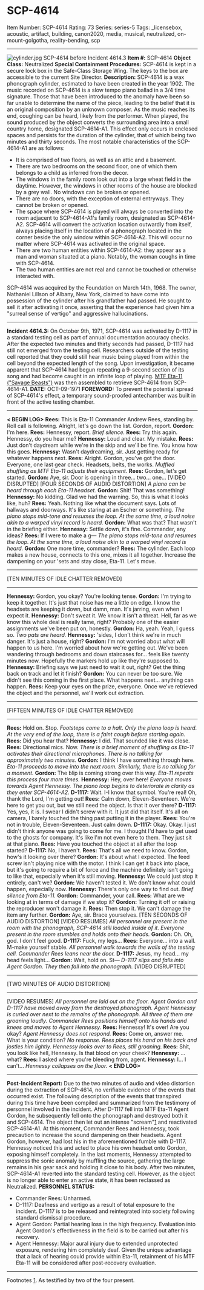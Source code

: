 # SCP-4614
Item Number: SCP-4614
Rating: 73
Series: series-5
Tags: _licensebox, acoustic, artifact, building, canon2020, media, musical, neutralized, on-mount-golgotha, reality-bending, scp

---

![cylinder.jpg](https://scp-wiki.wdfiles.com/local--files/scp-4614/cylinder.jpg)
SCP-4614 before Incident 4614.3
**Item #:** SCP-4614
**Object Class:** Neutralized
**Special Containment Procedures:** SCP-4614 is kept in a secure lock box in the Safe-Class Storage Wing. The keys to the box are accessible to the current Site Director.
**Description:** SCP-4614 is a wax phonograph cylinder, estimated to have been created in the year 1902. The music recorded on SCP-4614 is a slow tempo piano ballad in a 3/4 time signature. Those that have been introduced to the anomaly have been so far unable to determine the name of the piece, leading to the belief that it is an original composition by an unknown composer. As the music reaches its end, coughing can be heard, likely from the performer.
When played, the sound produced by the object converts the surrounding area into a small country home, designated SCP-4614-A1. This effect only occurs in enclosed spaces and persists for the duration of the cylinder, that of which being two minutes and thirty seconds.
The most notable characteristics of the SCP-4614-A1 are as follows:
  * It is comprised of two floors, as well as an attic and a basement.
  * There are two bedrooms on the second floor, one of which them belongs to a child as inferred from the decor.
  * The windows in the family room look out into a large wheat field in the daytime. However, the windows in other rooms of the house are blocked by a grey wall. No windows can be broken or opened.
  * There are no doors, with the exception of external entryways. They cannot be broken or opened.
  * The space where SCP-4614 is played will always be converted into the room adjacent to SCP-4614-A1's family room, designated as SCP-4614-A2. SCP-4614 will convert the activation location outwardly from itself, always placing itself in the location of a phonograph located in the corner beside the only window within SCP-4614-A2. This will occur no matter where SCP-4614 was activated in the original space.
  * There are two human entities within SCP-4614-A2: they appear as a man and woman situated at a piano. Notably, the woman coughs in time with SCP-4614.
  * The two human entities are not real and cannot be touched or otherwise interacted with.

SCP-4614 was acquired by the Foundation on March 14th, 1968. The owner, Nathaniel Lillson of Albany, New York, claimed to have come into possession of the cylinder after his grandfather had passed. He sought to sell it after activating it once, asserting that the experience had given him a "surreal sense of vertigo" and aggressive hallucinations.
* * *
**Incident 4614.3:** On October 9th, 1971, SCP-4614 was activated by D-1117 in a standard testing cell as part of annual documentation accuracy checks. After the expected two minutes and thirty seconds had passed, D-1117 had still not emerged from the testing cell. Researchers outside of the testing cell reported that they could still hear music being played from within the cell beyond the expected length of the song. Upon investigation, it became apparent that SCP-4614 had begun repeating a 9-second section of its song and had become caught in an infinite loop of playing. [MTF Eta-11 ("Savage Beasts")](/a-convincing-lyre) was then assembled to retrieve SCP-4614 from SCP-4614-A1.
**DATE:** OCT-09-1971
**FOREWORD:** To prevent the potential spread of SCP-4614's effect, a temporary sound-proofed antechamber was built in front of the active testing chamber.
* * *
**< BEGIN LOG>**
**Rees:** This is Eta-11 Commander Andrew Rees, standing by. Roll call is following. Alright, let's go down the list. Gordon, report.
**Gordon:** I'm here.
**Rees:** Hennessy, report.
_Brief silence._
**Rees:** Try this again. Hennessy, do you hear me?
**Hennessy:** Loud and clear. My mistake.
**Rees:** Just don't daydream while we're in the skip and we'll be fine. You know how this goes.
**Hennessy:** Wasn't daydreaming, sir. Just getting ready for whatever happens next.
**Rees:** Alright. Gordon, you've got the door. Everyone, one last gear check. Headsets, belts, the works.
_Muffled shuffling as MTF Eta-11 adjusts their equipment._
**Rees:** Gordon, let's get started.
**Gordon:** Aye, sir. Door is opening in three… two… one…
[VIDEO DISRUPTED]
[FOUR SECONDS OF AUDIO DISTORTION]
_A piano can be heard through each Eta-11 headset._
**Gordon:** Shit! That was something!
**Hennessy:** No kidding. Glad we had the warning. So, this is what it looks like, huh?
**Rees:** Yeah. Nothing like what the document says. Lots of hallways and doorways. It's like staring at an Escher or something.
_The piano stops mid-tone and resumes the loop. At the same time, a loud noise akin to a warped vinyl record is heard._
**Gordon:** What was that? That wasn't in the briefing either.
**Hennessy:** Settle down, it's fine. Commander, any ideas?
**Rees:** If I were to make a g—
_The piano stops mid-tone and resumes the loop. At the same time, a loud noise akin to a warped vinyl record is heard._
**Gordon:** One more time, commander?
**Rees:** The cylinder. Each loop makes a new house, connects to this one, mixes it all together. Increase the dampening on your 'sets and stay close, Eta-11. Let's move.  
  

* * *
  
  

[TEN MINUTES OF IDLE CHATTER REMOVED]
  
  

* * *
  
  
**Hennessy:** Gordon, you okay? You're looking tense.
**Gordon:** I'm trying to keep it together. It's just that noise has me a little on edge. I know the headsets are keeping it down, but damn, man. It's jarring, even when I expect it.
**Hennessy:** Don't sweat it. We know it isn't a threat. Hell, far as we know this whole deal is really tame, right? Probably one of the easier assignments we've been put on, honestly.
**Gordon:** Ha, yeah. Yeah, I guess so.
_Two pats are heard._
**Hennessy:** 'sides, I don't think we're in much danger. It's just a house, right?
**Gordon:** I'm not worried about what will happen to us here. I'm worried about how we're getting out. We've been wandering through bedrooms and down staircases for… feels like twenty minutes now. Hopefully the markers hold up like they're supposed to.
**Hennessy:** Briefing says we just need to wait it out, right? Get the thing back on track and let it finish?
**Gordon:** You can never be too sure. We didn't see this coming in the first place. What happens next… anything can happen.
**Rees:** Keep your eyes on the prize, everyone. Once we've retrieved the object and the personnel, we'll work out extraction.  
  

* * *
  
  

[FIFTEEN MINUTES OF IDLE CHATTER REMOVED]
  
  

* * *
  
  
**Rees:** Hold on. Stop.
_Footsteps come to a halt. Only the piano loop is heard. At the very end of the loop, there is a faint cough before starting again._
**Rees:** Did you hear that?
**Hennessy:** I did. That sounded like it was close.
**Rees:** Directional mics. Now.
_There is a brief moment of shuffling as Eta-11 activates their directional microphones. There is no talking for approximately two minutes._
**Gordon:** I think I have something through here.
_Eta-11 proceeds to move into the next room. Similarly, there is no talking for a moment._
**Gordon:** The blip is coming strong over this way.
_Eta-11 repeats this process four more times._
**Hennessy:** Hey, over here!
_Everyone moves towards Agent Hennessy. The piano loop begins to deteriorate in clarity as they enter SCP-4614-A2._
**D-1117:** Wait. I-I know that symbol. You're real! Oh, thank the Lord, I'm getting out!
**Rees:** Calm down, Eleven-Seventeen. We're here to get you out, but we still need the object. Is that it over there?
**D-1117:** Yes, yes, it is. I swear I didn't screw with it. It just did that itself. It's all on camera, I barely touched the thing past putting it in the player.
**Rees:** You're not in trouble, Eleven-Seventeen. Just calm down.
**D-1117:** Okay. Okay. I just didn't think anyone was going to come for me. I thought I'd have to get used to the ghosts for company. It's like I'm not even here to them. They just sit at that piano.
**Rees:** Have you touched the object at all after the loop started?
**D-1117:** No, I haven't.
**Rees:** That's all we need to know. Gordon, how's it looking over there?
**Gordon:** It's about what I expected. The feed screw isn't playing nice with the motor. I think I can get it back into place, but it's going to require a bit of force and the machine definitely isn't going to like that, especially when it's still moving.
**Hennessy:** We could just stop it entirely, can't we?
**Gordon:** We haven't tested it. We don't know what could happen, especially now.
**Hennessy:** There's only one way to find out.
_Brief silence from Eta-11._
**Gordon:** Commander, your call.
**Rees:** What are we looking at in terms of damage if we stop it?
**Gordon:** Turning it off or raising the reproducer won't damage it.
**Rees:** Then stop it. We can't damage the item any further.
**Gordon:** Aye, sir. Brace yourselves.
[TEN SECONDS OF AUDIO DISTORTION]
[VIDEO RESUMES]
_All personnel are present in the room with the phonograph, SCP-4614 still loaded inside of it. Everyone present in the room stumbles and holds onto their heads._
**Gordon:** Oh. Oh, god. I don't feel good.
**D-1117:** Fuck, my legs…
**Rees:** Everyone… into a wall. M-make yourself stable.
_All personnel walk towards the walls of the testing cell. Commander Rees leans near the door._
**D-1117:** Jesus, my head… my head feels light…
**Gordon:** Wait, hold on. St—
_D-1117 slips and falls into Agent Gordon. They then fall into the phonograph._
[VIDEO DISRUPTED]  
  

* * *
  
  

[TWO MINUTES OF AUDIO DISTORTION]
  
  

* * *
  
  
[VIDEO RESUMES]
_All personnel are laid out on the floor. Agent Gordon and D-1117 have moved away from the destroyed phonograph. Agent Hennessy is curled over next to the remains of the phonograph. All three of them are groaning loudly._
_Commander Rees positions himself onto his hands and knees and moves to Agent Hennessy._
**Rees:** Hennessy! It's over! Are you okay?
_Agent Hennessy does not respond._
**Rees:** Come on, answer me. What is your condition?
_No response. Rees places his hand on his back and jostles him lightly. Hennessy looks over to Rees, still groaning._
**Rees:** Shit, you look like hell, Hennessy. Is that blood on your cheek?
**Hennessy:** … what?
**Rees:** I asked where you're bleeding from, agent.
**Hennessy:** I… I can't…
_Hennessy collapses on the floor._
**< END LOG>**
* * *
**Post-Incident Report:** Due to the two minutes of audio and video distortion during the extraction of SCP-4614, no verifiable evidence of the events that occurred exist. The following description of the events that transpired during this time have been compiled and summarized from the testimony of personnel involved in the incident.
After D-1117 fell into MTF Eta-11 Agent Gordon, he subsequently fell onto the phonograph and destroyed both it and SCP-4614. The object then let out an intense "scream"[1](javascript:;) and reactivated SCP-4614-A1.
At this moment, Commander Rees and Hennessy, took precaution to increase the sound dampening on their headsets. Agent Gordon, however, had lost his in the aforementioned fumble with D-1117. Hennessy noticed this and acted to place his own headset onto Gordon, exposing himself completely. In the last moments, Hennessy attempted to suppress the sonic anomaly by muffling the source, gathering the large remains in his gear sack and holding it close to his body.
After two minutes, SCP-4614-A1 reverted into the standard testing cell. However, as the object is no longer able to enter an active state, it has been reclassed as Neutralized.
**PERSONNEL STATUS:**
  * Commander Rees: Unharmed.
  * D-1117: Deafness and vertigo as a result of total exposure to the incident. D-1117 is to be released and reintegrated into society following standard dismissal procedure.
  * Agent Gordon: Partial hearing loss in the high frequency. Evaluation into Agent Gordon's effectiveness in the field is to be carried out after his recovery.
  * Agent Hennessy: Major aural injury due to extended unprotected exposure, rendering him completely deaf. Given the unique advantage that a lack of hearing could provide within Eta-11, retainment of his MTF Eta-11 will be considered after post-recovery evaluation.

* * *
Footnotes
[1](javascript:;). As testified by two of the four present.